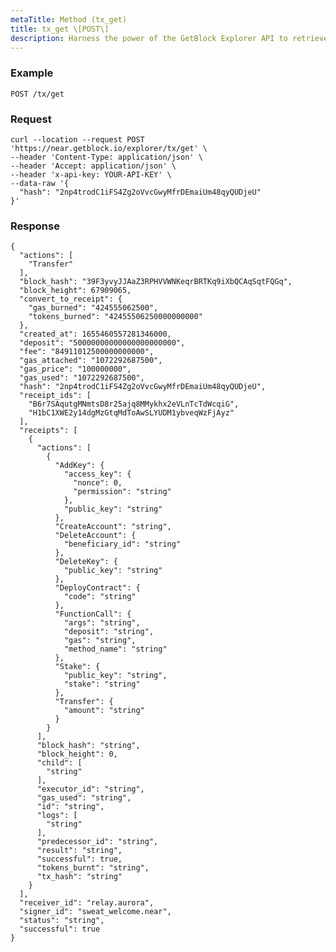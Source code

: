 ```yaml
---
metaTitle: Method (tx_get)
title: tx_get \[POST\]
description: Harness the power of the GetBlock Explorer API to retrieve detailed information about a specific transaction on the blockchain. Unlock blockchain data easily.
---
```


### Example

```POST /tx/get```

### Request

```
curl --location --request POST 'https://near.getblock.io/explorer/tx/get' \
--header 'Content-Type: application/json' \
--header 'Accept: application/json' \
--header 'x-api-key: YOUR-API-KEY' \
--data-raw '{
  "hash": "2np4trodC1iFS4Zg2oVvcGwyMfrDEmaiUm48qyQUDjeU"
}'
```

### Response

```
{
  "actions": [
    "Transfer"
  ],
  "block_hash": "39F3yvyJJAaZ3RPHVVWNKeqrBRTKq9iXbQCAqSqtFQGq",
  "block_height": 67909065,
  "convert_to_receipt": {
    "gas_burned": "424555062500",
    "tokens_burned": "42455506250000000000"
  },
  "created_at": 1655460557281346000,
  "deposit": "50000000000000000000000",
  "fee": "84911012500000000000",
  "gas_attached": "1072292687500",
  "gas_price": "100000000",
  "gas_used": "1072292687500",
  "hash": "2np4trodC1iFS4Zg2oVvcGwyMfrDEmaiUm48qyQUDjeU",
  "receipt_ids": [
    "B6r7SAqutgMNmtsD8r25ajq8MMykhx2eVLnTcTdWcqiG",
    "H1bC1XWE2y14dgMzGtqMdToAwSLYUDM1ybveqWzFjAyz"
  ],
  "receipts": [
    {
      "actions": [
        {
          "AddKey": {
            "access_key": {
              "nonce": 0,
              "permission": "string"
            },
            "public_key": "string"
          },
          "CreateAccount": "string",
          "DeleteAccount": {
            "beneficiary_id": "string"
          },
          "DeleteKey": {
            "public_key": "string"
          },
          "DeployContract": {
            "code": "string"
          },
          "FunctionCall": {
            "args": "string",
            "deposit": "string",
            "gas": "string",
            "method_name": "string"
          },
          "Stake": {
            "public_key": "string",
            "stake": "string"
          },
          "Transfer": {
            "amount": "string"
          }
        }
      ],
      "block_hash": "string",
      "block_height": 0,
      "child": [
        "string"
      ],
      "executor_id": "string",
      "gas_used": "string",
      "id": "string",
      "logs": [
        "string"
      ],
      "predecessor_id": "string",
      "result": "string",
      "successful": true,
      "tokens_burnt": "string",
      "tx_hash": "string"
    }
  ],
  "receiver_id": "relay.aurora",
  "signer_id": "sweat_welcome.near",
  "status": "string",
  "successful": true
}
```
